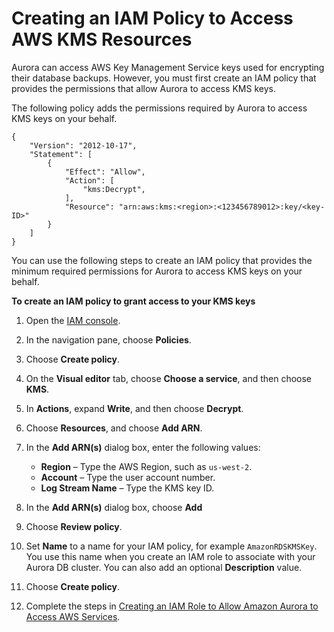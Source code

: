 # Creating an IAM Policy to Access AWS KMS Resources<a name="AuroraMySQL.Integrating.Authorizing.IAM.KMSCreatePolicy"></a>

Aurora can access AWS Key Management Service keys used for encrypting their database backups\. However, you must first create an IAM policy that provides the permissions that allow Aurora to access KMS keys\.

The following policy adds the permissions required by Aurora to access KMS keys on your behalf\.

```
{
    "Version": "2012-10-17",
    "Statement": [
        {
            "Effect": "Allow",
            "Action": [
                "kms:Decrypt",
            ],
            "Resource": "arn:aws:kms:<region>:<123456789012>:key/<key-ID>"
        }
    ]
}
```

You can use the following steps to create an IAM policy that provides the minimum required permissions for Aurora to access KMS keys on your behalf\.

**To create an IAM policy to grant access to your KMS keys**

1. Open the [IAM console](https://console.aws.amazon.com/iam/home?#home)\.

1. In the navigation pane, choose **Policies**\.

1. Choose **Create policy**\.

1. On the **Visual editor** tab, choose **Choose a service**, and then choose **KMS**\.

1. In **Actions**, expand **Write**, and then choose **Decrypt**\.

1. Choose **Resources**, and choose **Add ARN**\.

1. In the **Add ARN\(s\)** dialog box, enter the following values:
   + **Region** – Type the AWS Region, such as `us-west-2`\.
   + **Account** – Type the user account number\.
   + **Log Stream Name** – Type the KMS key ID\.

1. In the **Add ARN\(s\)** dialog box, choose **Add**

1. Choose **Review policy**\.

1. Set **Name** to a name for your IAM policy, for example `AmazonRDSKMSKey`\. You use this name when you create an IAM role to associate with your Aurora DB cluster\. You can also add an optional **Description** value\.

1. Choose **Create policy**\.

1. Complete the steps in [Creating an IAM Role to Allow Amazon Aurora to Access AWS Services](AuroraMySQL.Integrating.Authorizing.IAM.CreateRole.md)\.
